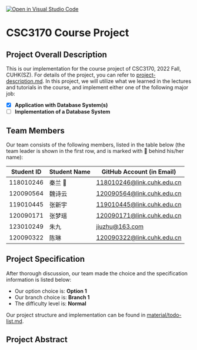 [![Open in Visual Studio Code](https://classroom.github.com/assets/open-in-vscode-c66648af7eb3fe8bc4f294546bfd86ef473780cde1dea487d3c4ff354943c9ae.svg)](https://classroom.github.com/online_ide?assignment_repo_id=9422486&assignment_repo_type=AssignmentRepo)
# CSC3170 Course Project

## Project Overall Description

This is our implementation for the course project of CSC3170, 2022 Fall, CUHK(SZ). For details of the project, you can refer to [project-description.md](project-description.md). In this project, we will utilize what we learned in the lectures and tutorials in the course, and implement either one of the following major job:

<!-- Please fill in "x" to replace the blank space between "[]" to tick the todo item; it's ticked on the first one by default. -->

- [x] **Application with Database System(s)**
- [ ] **Implementation of a Database System**

## Team Members

Our team consists of the following members, listed in the table below (the team leader is shown in the first row, and is marked with 🚩 behind his/her name):

<!-- change the info below to be the real case -->

| Student ID | Student Name | GitHub Account (in Email) |
| ---------- | ------------ | ------------------------- |
| 118010246  | 秦兰 🚩      | 118010246@link.cuhk.edu.cn|       
| 120090564  | 魏诗云       | 120090564@link.cuhk.edu.cn|
| 119010445  | 张新宇       | 119010445@link.cuhk.edu.cn|
| 120090171  | 张梦瑶       | 120090171@link.cuhk.edu.cn|
| 123010249  | 朱九         | jiuzhu@163.com            |
| 120090322  | 陈琳         | 120090322@link.cuhk.edu.cn           |

## Project Specification

<!-- You should remove the terms/sentence that is not necessary considering your option/branch/difficulty choice -->

After thorough discussion, our team made the choice and the specification information is listed below:

- Our option choice is: **Option 1**
- Our branch choice is: **Branch 1**
- The difficulty level is: **Normal**


Our project structure and implementation can be found in [material/todo-list.md](./material/todo-list.md).
## Project Abstract

<!-- TODO -->
